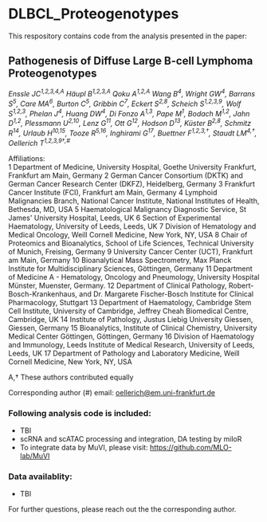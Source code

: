 # DLBCL_Proteogenotypes

This respository contains code from the analysis presented in the paper: 

## Pathogenesis of Diffuse Large B-cell Lymphoma Proteogenotypes

*Enssle JC<sup>1,2,3,4,A</sup> Häupl B<sup>1,2,3,A</sup> Qoku A<sup>1,2,A</sup> Wang B<sup>4</sup>, Wright GW<sup>4</sup>, Barrans S<sup>5</sup>, Care MA<sup>6</sup>, Burton C<sup>5</sup>, Gribbin C<sup>7</sup>, Eckert S<sup>2,8</sup>, Scheich S<sup>1,2,3,9</sup>, Wolf S<sup>1,2,3</sup>, Phelan J<sup>4</sup>, Huang DW<sup>4</sup>, Di Fonzo A<sup>1,3</sup>, Pape M<sup>1</sup>, Bodach M<sup>1,2</sup>, Jahn D<sup>1,2</sup>, Plessmann U<sup>2,10</sup>, Lenz G<sup>11</sup>, Ott G<sup>12</sup>, Hodson D<sup>13</sup>, Küster B<sup>2,8</sup>, Schmitz R<sup>14</sup>, Urlaub H<sup>10,15</sup>, Tooze R<sup>5,16</sup>, Inghirami G<sup>17</sup>, Buettner F<sup>1,2,3,†</sup>, Staudt LM<sup>4,†</sup>, Oellerich T<sup>1,2,3,9†,#</sup>*

Affiliations:	
1	Department of Medicine, University Hospital, Goethe University Frankfurt, Frankfurt am Main, Germany
2	German Cancer Consortium (DKTK) and German Cancer Research Center (DKFZ), Heidelberg, Germany
3	Frankfurt Cancer Institute (FCI), Frankfurt am Main, Germany
4	Lymphoid Malignancies Branch, National Cancer Institute, National Institutes of Health, Bethesda, MD, USA
5	Haematological Malignancy Diagnostic Service, St James' University Hospital, Leeds, UK
6	Section of Experimental Haematology, University of Leeds, Leeds, UK
7	Division of Hematology and Medical Oncology, Weill Cornell Medicine, New York, NY, USA
8	Chair of Proteomics and Bioanalytics, School of Life Sciences, Technical University of Munich, Freising, Germany
9	University Cancer Center (UCT), Frankfurt am Main, Germany
10	Bioanalytical Mass Spectrometry, Max Planck Institute for Multidisciplinary Sciences, Göttingen, Germany
11	Department of Medicine A - Hematology, Oncology and Pneumology, University Hospital Münster, Muenster, Germany.
12	Department of Clinical Pathology, Robert-Bosch-Krankenhaus, and Dr. Margarete Fischer-Bosch Institute for Clinical Pharmacology, Stuttgart
13	Department of Haematology, Cambridge Stem Cell Institute, University of Cambridge, Jeffrey Cheah Biomedical Centre, Cambridge, UK
14	Institute of Pathology, Justus Liebig University Giessen, Giessen, Germany
15	Bioanalytics, Institute of Clinical Chemistry, University Medical Center Göttingen, Göttingen, Germany
16	Division of Haematology and Immunology, Leeds Institute of Medical Research, University of Leeds, Leeds, UK
17	Department of Pathology and Laboratory Medicine, Weill Cornell Medicine, New York, NY, USA

A,† These authors contributed equally

Corresponding author (#) email: oellerich@em.uni-frankfurt.de 

### Following analysis code is included:
- TBI
- scRNA and scATAC processing and integration, DA testing by miloR
- To integrate data by MuVI, please visit: https://github.com/MLO-lab/MuVI

### Data availablity:
- TBI

For further questions, please reach out the the corresponding author.

